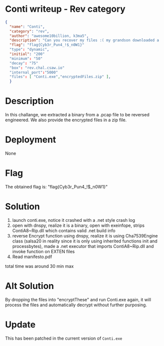 # Conti writeup - Rev category

```json
{
  "name": "Conti",
  "category": "rev",
  "author": "awesome10billion, k3ma5",
  "description": "Can you recover my files :( my grandson downloaded a binary from a .pcap to send to a consultant...",
  "flag": "flag{Cyb3r_Pun4_!$_n0W1}"
  "type": "dynamic",
  "initial": "200"
  "minimum": "50"
  "decay": "75"
  "box": "rev.chal.csaw.io"
  "internal_port":"5000"
  "files": [ "Conti.exe","encryptedFiles.zip" ],
  }
 ```
 # Description
 In this challange, we extracted a binary from a .pcap file to be reversed engineered. We also provide the encrypted files in a zip file.
 
 # Deployment
 
 None
 
 # Flag
 The obtained flag is: "flag{Cyb3r_Pun4_!$_n0W1}"

 # Solution
1. launch conti.exe, notice it crashed with a .net style crash log
2. open with dnspy, realize it is a binary, open with exeinfope, strips ContiA8~Rip.dll which contains valid .net build info
3. reverse Encrypt function using dnspy, realize it is using Cha7539Engine class (salsa20 in reality since it is only using inherited functions init and processbytes), made a .net executor that imports ContiA8~Rip.dll and invoke function on EXTEN files
4. Read manifesto.pdf

total time was around 30 min max

# Alt Solution
By dropping the files into "encryptThese" and run Conti.exe again, it will process the files and automatically decrypt without further purposing. 

# Update
This has been patched in the current version of `Conti.exe`
